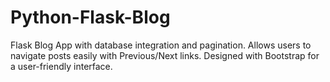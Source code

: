# Python-Flask-Blog
Flask Blog App with database integration and pagination. Allows users to navigate posts easily with Previous/Next links. Designed with Bootstrap for a user-friendly interface.
